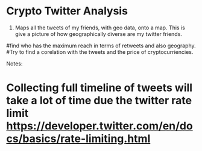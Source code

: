 # Crypto Twitter Analysis
1) Maps all the tweets of my friends, with geo data, onto a map.
  This is give a picture of how geographically diverse are my twitter friends.

#find who has the maximum reach in terms of retweets and also geography.
#Try to find a corelation with the tweets and the price of cryptocurriencies.


Notes:
# Collecting full timeline of tweets will take a lot of time due the twitter rate limit https://developer.twitter.com/en/docs/basics/rate-limiting.html